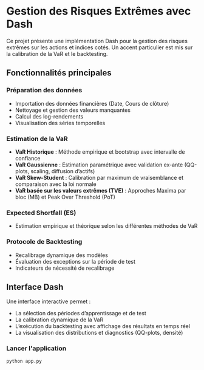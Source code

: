 # Gestion des Risques Extrêmes avec Dash

Ce projet présente une implémentation Dash pour la gestion des risques extrêmes sur les actions et indices cotés. Un accent particulier est mis sur la calibration de la VaR et le backtesting.

## Fonctionnalités principales

### Préparation des données
- Importation des données financières (Date, Cours de clôture)
- Nettoyage et gestion des valeurs manquantes
- Calcul des log-rendements
- Visualisation des séries temporelles

### Estimation de la VaR
- **VaR Historique** : Méthode empirique et bootstrap avec intervalle de confiance
- **VaR Gaussienne** : Estimation paramétrique avec validation ex-ante (QQ-plots, scaling, diffusion d’actifs)
- **VaR Skew-Student** : Calibration par maximum de vraisemblance et comparaison avec la loi normale
- **VaR basée sur les valeurs extrêmes (TVE)** : Approches Maxima par bloc (MB) et Peak Over Threshold (PoT)

### Expected Shortfall (ES)
- Estimation empirique et théorique selon les différentes méthodes de VaR

### Protocole de Backtesting
- Recalibrage dynamique des modèles
- Évaluation des exceptions sur la période de test
- Indicateurs de nécessité de recalibrage

## Interface Dash

Une interface interactive permet :
- La sélection des périodes d’apprentissage et de test
- La calibration dynamique de la VaR
- L’exécution du backtesting avec affichage des résultats en temps réel
- La visualisation des distributions et diagnostics (QQ-plots, densité)

### Lancer l'application
```bash
python app.py
